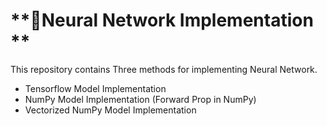 
# **🚀Neural Network Implementation **


This repository contains Three methods for implementing Neural Network.
* Tensorflow Model Implementation
* NumPy Model Implementation (Forward Prop in NumPy)
* Vectorized NumPy Model Implementation

